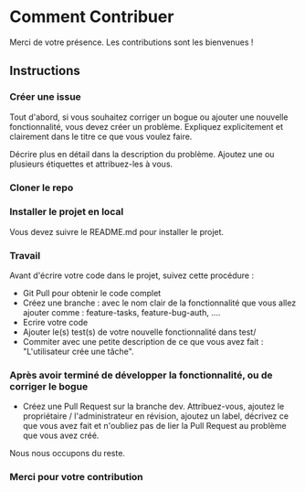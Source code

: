 # Comment Contribuer

Merci de votre présence. Les contributions sont les bienvenues !

## Instructions

### Créer une issue

Tout d'abord, si vous souhaitez corriger un bogue ou ajouter une nouvelle fonctionnalité, vous devez créer un problème. Expliquez explicitement et clairement dans le titre ce que vous voulez faire.

Décrire plus en détail dans la description du problème. Ajoutez une ou plusieurs étiquettes et attribuez-les à vous.

### Cloner le repo

### Installer le projet en local

Vous devez suivre le README.md pour installer le projet.

### Travail

Avant d'écrire votre code dans le projet, suivez cette procédure :  

-   Git Pull pour obtenir le code complet
-   Créez une branche : avec le nom clair de la fonctionnalité que vous allez ajouter comme : feature-tasks, feature-bug-auth, ....
-   Ecrire votre code
-   Ajouter le(s) test(s) de votre nouvelle fonctionnalité dans test/
-   Commiter avec une petite description de ce que vous avez fait : "L'utilisateur crée une tâche".

### Après avoir terminé de développer la fonctionnalité, ou de corriger le bogue
 
-   Créez une Pull Request sur la branche dev. Attribuez-vous, ajoutez le propriétaire / l'administrateur en révision, ajoutez un label, décrivez ce que vous avez fait et n'oubliez pas de lier la Pull Request au problème que vous avez créé.

Nous nous occupons du reste.

### Merci pour votre contribution
